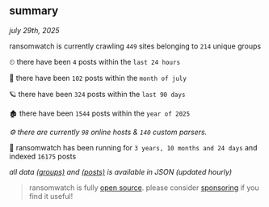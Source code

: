 
## summary
_july 29th, 2025_

ransomwatch is currently crawling `449` sites belonging to `214` unique groups

⏲ there have been `4` posts within the `last 24 hours`

🦈 there have been `102` posts within the `month of july`

🪐 there have been `324` posts within the `last 90 days`

🏚 there have been `1544` posts within the `year of 2025`

_⚙️ there are currently `98` online hosts & `140` custom parsers._

🦕 ransomwatch has been running for `3 years, 10 months and 24 days` and indexed `16175` posts

_all data  [(groups)](http://ransomwhat.telemetry.ltd/groups) and [(posts)](http://ransomwhat.telemetry.ltd/posts) is available in JSON (updated hourly)_

> ransomwatch is fully [open source](https://github.com/joshhighet/ransomwatch#ransomwatch--). please consider [sponsoring](https://github.com/sponsors/joshhighet) if you find it useful!
